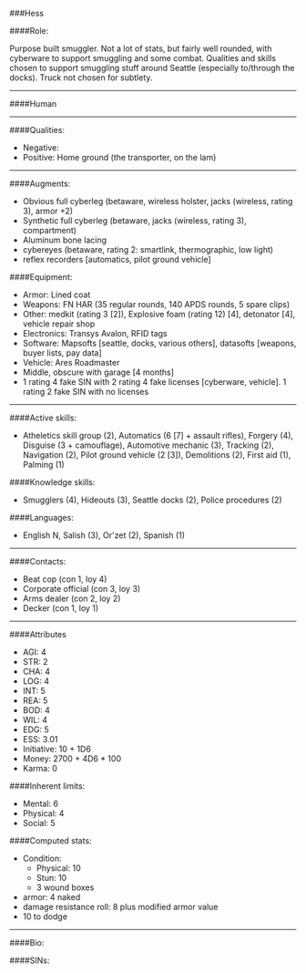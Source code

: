 ###Hess

####Role:

Purpose built smuggler. Not a lot of stats, but fairly well rounded, with cyberware to support smuggling and some combat. Qualities and skills chosen to support smuggling stuff around Seattle (especially to/through the docks). Truck not chosen for subtlety.

____
####Human
____
####Qualities:

- Negative:
- Positive: Home ground (the transporter, on the lam)

____
####Augments:

- Obvious full cyberleg (betaware, wireless holster, jacks (wireless, rating 3), armor +2)
- Synthetic full cyberleg (betaware, jacks (wireless, rating 3), compartment)
- Aluminum bone lacing
- cybereyes (betaware, rating 2: smartlink, thermographic, low light)
- reflex recorders [automatics, pilot ground vehicle]

####Equipment:

- Armor: Lined coat
- Weapons: FN HAR (35 regular rounds, 140 APDS rounds, 5 spare clips)
- Other: medkit (rating 3 [2]), Explosive foam (rating 12) [4], detonator [4], vehicle repair shop
- Electronics: Transys Avalon, RFID tags
- Software: Mapsofts [seattle, docks, various others], datasofts [weapons, buyer lists, pay data]
- Vehicle: Ares Roadmaster 
- Middle, obscure with garage [4 months]
- 1 rating 4 fake SIN with 2 rating 4 fake licenses [cyberware, vehicle]. 1 rating 2 fake SIN with no licenses

____
####Active skills:

- Atheletics skill group (2), Automatics (6 [7] + assault rifles), Forgery (4), Disguise (3 + camouflage), Automotive mechanic (3), Tracking (2), Navigation (2), Pilot ground vehicle (2 [3]), Demolitions (2), First aid (1), Palming (1)

####Knowledge skills:

- Smugglers (4), Hideouts (3), Seattle docks (2), Police procedures (2)

####Languages:

- English N, Salish (3), Or'zet (2), Spanish (1)

____
####Contacts:

- Beat cop (con 1, loy 4)
- Corporate official (con 3, loy 3)
- Arms dealer (con 2, loy 2)
- Decker (con 1, loy 1)

____
####Attributes

- AGI: 4
- STR: 2
- CHA: 4
- LOG: 4
- INT: 5
- REA: 5
- BOD: 4
- WIL: 4
- EDG: 5
- ESS: 3.01
- Initiative: 10 + 1D6
- Money: 2700 + 4D6 * 100
- Karma: 0

####Inherent limits:

- Mental: 6
- Physical: 4
- Social: 5

####Computed stats:

- Condition:
	- Physical: 10
	- Stun: 10
	- 3 wound boxes
- armor: 4 naked
- damage resistance roll: 8 plus modified armor value
- 10 to dodge

____
####Bio:



 


####SINs: